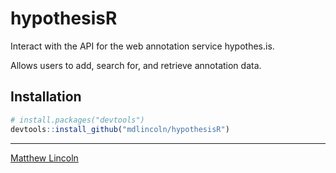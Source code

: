 hypothesisR
===========

Interact with the API for the web annotation service hypothes.is.

Allows users to add, search for, and retrieve annotation data.


## Installation

```r
# install.packages("devtools")
devtools::install_github("mdlincoln/hypothesisR")
```

---
[Matthew Lincoln](http://matthewlincoln.net)
